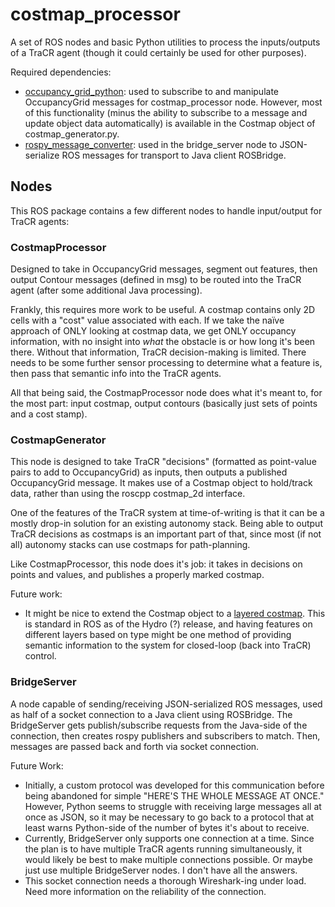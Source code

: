 #  costmap_processor

A set of ROS nodes and basic Python utilities to process the inputs/outputs of a TraCR agent (though it could certainly be used for other purposes).

Required dependencies:

* [occupancy_grid_python](https://github.com/awesomebytes/occupancy_grid_python): used to subscribe to and manipulate OccupancyGrid messages for costmap_processor node. However, most of this functionality (minus the ability to subscribe to a message and update object data automatically) is available in the Costmap object of costmap_generator.py.
* [rospy_message_converter](https://github.com/uos/rospy_message_converter): used in the bridge_server node to JSON-serialize ROS messages for transport to Java client ROSBridge.

## Nodes

This ROS package contains a few different nodes to handle input/output for TraCR agents:

### CostmapProcessor

Designed to take in OccupancyGrid messages, segment out features, then output Contour messages (defined in msg) to be routed into the TraCR agent (after some additional Java processing). 

Frankly, this requires more work to be useful. A costmap contains only 2D cells with a "cost" value associated with each. If we take the naïve approach of ONLY looking at costmap data, we get ONLY occupancy information, with no insight into *what* the obstacle is or how long it's been there. Without that information, TraCR decision-making is limited. There needs to be some further sensor processing to determine what a feature is, then pass that semantic info into the TraCR agents.  

All that being said, the CostmapProcessor node does what it's meant to, for the most part: input costmap, output contours (basically just sets of points and a cost stamp).

### CostmapGenerator

This node is designed to take TraCR "decisions" (formatted as point-value pairs to add to OccupancyGrid) as inputs, then outputs a published OccupancyGrid message. It makes use of a Costmap object to hold/track data, rather than using the roscpp costmap_2d interface.

One of the features of the TraCR system at time-of-writing is that it can be a mostly drop-in solution for an existing autonomy stack. Being able to output TraCR decisions as costmaps is an important part of that, since most (if not all) autonomy stacks can use costmaps for path-planning. 

Like CostmapProcessor, this node does it's job: it takes in decisions on points and values, and publishes a properly marked costmap.

Future work:

* It might be nice to extend the Costmap object to a [layered costmap](https://ieeexplore.ieee.org/document/6942636). This is standard in ROS as of the Hydro (?) release, and having features on different layers based on type might be one method of providing semantic information to the system for closed-loop (back into TraCR) control.


### BridgeServer

A node capable of sending/receiving JSON-serialized ROS messages, used as half of a socket connection to a Java client using ROSBridge. The BridgeServer gets publish/subscribe requests from the Java-side of the connection, then creates rospy publishers and subscribers to match. Then, messages are passed back and forth via socket connection.

Future Work:

* Initially, a custom protocol was developed for this communication before being abandoned for simple "HERE'S THE WHOLE MESSAGE AT ONCE." However, Python seems to struggle with receiving large messages all at once as JSON, so it may be necessary to go back to a protocol that at least warns Python-side of the number of bytes it's about to receive.
* Currently, BridgeServer only supports one connection at a time. Since the plan is to have multiple TraCR agents running simultaneously, it would likely be best to make multiple connections possible. Or maybe just use multiple BridgeServer nodes. I don't have all the answers.
* This socket connection needs a thorough Wireshark-ing under load. Need more information on the reliability of the connection.

